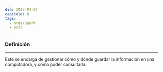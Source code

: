 ```yaml
---
dia: 2023-04-27
capitulo: 6
tags:
  - orga/Spark
  - nota
---
```

### Definición
---
Este se encarga de gestionar cómo y dónde guardar la información en una computadora, y cómo poder consultarla.